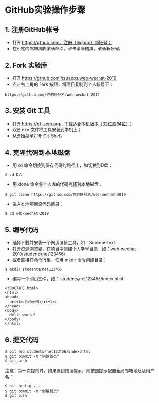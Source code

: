 # GitHub实验操作步骤

## 1. 注册GitHub帐号

- 打开 https://github.com，注册（Signup）新帐号；
- 在设定的邮箱接收激活邮件，点击激活链接，激活新帐号。

## 2. Fork 实验库

- 打开 https://github.com/hzuapps/web-wechat-2019 
- 点击右上角的 Fork 按钮，将项目复制到个人帐号下：

```  
https://github.com/你的帐号名/web-wechat-2019
```  

## 3. 安装 Git 工具

- 打开 https://git-scm.org，下载适合本机版本（32位或64位）；
- 双击 exe 文件将工具安装到本机上；
- 从开始菜单打开 Git-Shell。

## 4. 克隆代码到本地磁盘

- 用 cd 命令切换到保存代码的路径上，如切换到D盘：   
```   
$ cd D:\ 
```   
- 用 clone 命令将个人库的代码克隆到本地磁盘：  
```   
$ git clone https://github.com/你的帐号名/web-wechat-2019
```   
- 进入本地项目源代码目录：  
```   
$ cd web-wechat-2019
```   

## 5. 编写代码

- 选择下载并安装一个网页编辑工具，如：Sublime-text
- 打开资源浏览器，在项目中创建个人学号目录，如：web-wechat-2019/students/net123456/
- 或者直接在命令行里，使用 mkdir 命令创建目录：  
```   
$ mkdir students/net123456 
```   
- 编写一个网页文件，如： students/net123456/index.html   
```  
<!DOCTYPE html>
<html>
<head>
  <title>你的学号</title>
</head>
<body>
  Hello world!
</body>
</html>
```  
## 6. 提交代码

```  
$ git add students/net123456/index.html
$ git commit -m "创建首页"
$ git push
```  

注意：第一次提前时，如果遇到错误提示，则按照提示配置全局邮箱地址及用户名：

```  
$ git config ...
$ git commit -m "创建首页"
$ git push
``` 

